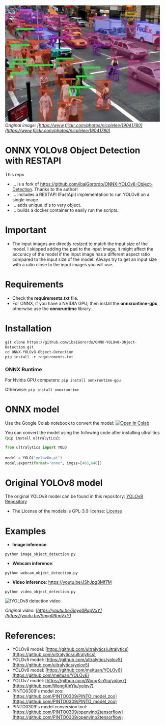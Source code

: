 ![! ONNX YOLOv8 Object Detection with RESTAPI](doc/img/detected_objects.jpg)
*Original image: [https://www.flickr.com/photos/nicolelee/19041780](https://www.flickr.com/photos/nicolelee/19041780)*

# ONNX YOLOv8 Object Detection with RESTAPI
This repo
- ... is a fork of https://github.com/ibaiGorordo/ONNX-YOLOv8-Object-Detection. Thanks to the author!
- ... includes a RESTAPI (FastApi) implementation to run YOLOv8 on a single image.
- ... adds unique id's to very object.
- ... builds a docker container to easily run the scripts.

# Important
- The input images are directly resized to match the input size of the model. I skipped adding the pad to the input image, it might affect the accuracy of the model if the input image has a different aspect ratio compared to the input size of the model. Always try to get an input size with a ratio close to the input images you will use.

# Requirements

 * Check the **requirements.txt** file.
 * For ONNX, if you have a NVIDIA GPU, then install the **onnxruntime-gpu**, otherwise use the **onnxruntime** library.

# Installation
```shell
git clone https://github.com/ibaiGorordo/ONNX-YOLOv8-Object-Detection.git
cd ONNX-YOLOv8-Object-Detection
pip install -r requirements.txt
```
### ONNX Runtime
For Nvidia GPU computers:
`pip install onnxruntime-gpu`

Otherwise:
`pip install onnxruntime`

# ONNX model
Use the Google Colab notebook to convert the model: [![Open In Colab](https://colab.research.google.com/assets/colab-badge.svg)](https://colab.research.google.com/drive/1-yZg6hFg27uCPSycRCRtyezHhq_VAHxQ?usp=sharing)

You can convert the model using the following code after installing ultralitics (`pip install ultralytics`):
```python
from ultralytics import YOLO

model = YOLO("yolov8m.pt") 
model.export(format="onnx", imgsz=[480,640])
```

[//]: # (The original models were converted to different formats &#40;including .onnx&#41; by [PINTO0309]&#40;https://github.com/PINTO0309&#41;. Download the models from **[his repository]**&#40;https://github.com/PINTO0309/PINTO_model_zoo/tree/main/345_YOLOv8&#41;. For that, you can either run the `download_single_batch.sh` or copy the download link inside that script in your browser to manually download the file. Then, extract and copy the downloaded onnx models &#40;for example `yolov8m_480x640.onnx`&#41; to your **[models directory]&#40;https://github.com/ibaiGorordo/ONNX-YOLOv8-Object-Detection/tree/main/models&#41;**, and fix the file name in the python scripts accordingly.)

# Original YOLOv8 model
The original YOLOv8 model can be found in this repository: [YOLOv8 Repository](https://github.com/ultralytics/ultralytics)
- The License of the models is GPL-3.0 license: [License](https://github.com/ultralytics/ultralytics/blob/main/LICENSE)

# Examples

 * **Image inference**:
 ```shell
 python image_object_detection.py
 ```

 * **Webcam inference**:
 ```shell
 python webcam_object_detection.py
 ```

 * **Video inference**: https://youtu.be/JShJpg8Mf7M
 ```shell
 python video_object_detection.py
 ```

 ![!YOLOv8 detection video](https://github.com/ibaiGorordo/ONNX-YOLOv8-Object-Detection/raw/main/doc/img/yolov8_video.gif)

  *Original video: [https://youtu.be/Snyg0RqpVxY](https://youtu.be/Snyg0RqpVxY)*

# References:
* YOLOv8 model: [https://github.com/ultralytics/ultralytics](https://github.com/ultralytics/ultralytics)
* YOLOv5 model: [https://github.com/ultralytics/yolov5](https://github.com/ultralytics/yolov5)
* YOLOv6 model: [https://github.com/meituan/YOLOv6](https://github.com/meituan/YOLOv6)
* YOLOv7 model: [https://github.com/WongKinYiu/yolov7](https://github.com/WongKinYiu/yolov7)
* PINTO0309's model zoo: [https://github.com/PINTO0309/PINTO_model_zoo](https://github.com/PINTO0309/PINTO_model_zoo)
* PINTO0309's model conversion tool: [https://github.com/PINTO0309/openvino2tensorflow](https://github.com/PINTO0309/openvino2tensorflow)
